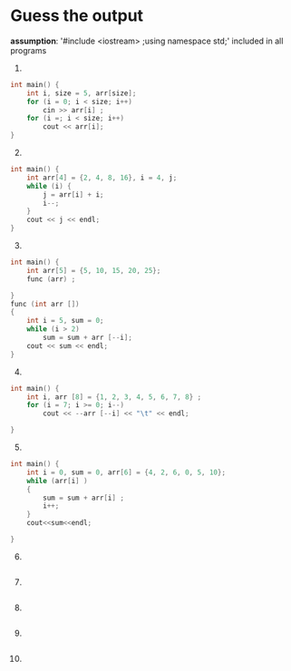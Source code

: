 # Guess the output

**assumption**: '#include \<iostream\> ;using namespace std;' included in all programs

1.
```c++
int main() {
	int i, size = 5, arr[size];
	for (i = 0; i < size; i++)
		cin >> arr[i] ;
	for (i =; i < size; i++)
		cout << arr[i];
}
```

2.
```c++
int main() {
	int arr[4] = {2, 4, 8, 16}, i = 4, j;
	while (i) {
		j = arr[i] + i;
		i--;
	}
	cout << j << endl;
}
```

3.
```c++
int main() {
	int arr[5] = {5, 10, 15, 20, 25};
	func (arr) ;

}
func (int arr [])
{
	int i = 5, sum = 0;
	while (i > 2)
		sum = sum + arr [--i];
	cout << sum << endl;
}

```
4.
```c++
int main() {
	int i, arr [8] = {1, 2, 3, 4, 5, 6, 7, 8} ;
	for (i = 7; i >= 0; i--)
		cout << --arr [--i] << "\t" << endl;

}
```
5.
```c++
int main() {
	int i = 0, sum = 0, arr[6] = {4, 2, 6, 0, 5, 10};
	while (arr[i] )
	{
		sum = sum + arr[i] ;
		i++;
	}
	cout<<sum<<endl;

}
```
6.
```c++
```

7.
```c++
```
8.
```c++
```
9.
```c++
```
10.
```c++
```